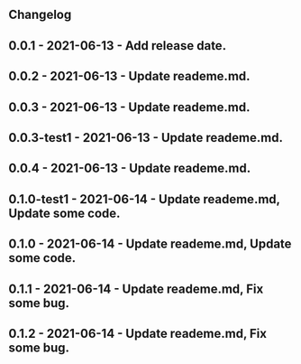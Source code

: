 ## Changelog
## 0.0.1 - 2021-06-13 - Add release date.
## 0.0.2 - 2021-06-13 - Update reademe.md.
## 0.0.3 - 2021-06-13 - Update reademe.md.
## 0.0.3-test1 - 2021-06-13 - Update reademe.md.
## 0.0.4 - 2021-06-13 - Update reademe.md.
## 0.1.0-test1 - 2021-06-14 - Update reademe.md, Update some code.
## 0.1.0 - 2021-06-14 - Update reademe.md, Update some code.
## 0.1.1 - 2021-06-14 - Update reademe.md, Fix some bug.
## 0.1.2 - 2021-06-14 - Update reademe.md, Fix some bug.